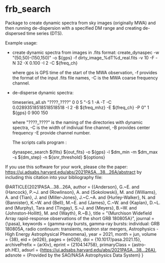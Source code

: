 # frb_search

Package to create dynamic spectra from sky images (originally MWA) and then running de-dispersion with a specified DM range and creating de-dispersed time series (DTS).

Example usage:

 - create dynamic spectra from images in .fits format:
   create_dynaspec -w "(50,50)-(150,150)" -o ${gps} -f dirty_image_%dT%d_real.fits -v 10 -F -N 32 -X 0.100 -I 2 -C ${freq_ch}

   where gps is GPS time of the start of the MWA observation, -f provides the format of the input .fits file names, -C is the MWA coarse frequency channel.


 - de-disperse dynamic spectra:
 
   timeseries_all.sh "????_????" 0 0 5 "-S 1 -A -T -C 0.02893518518518518518 -I 2 -B ${freq_mhz} -E ${freq_ch} -P 0" 1 ${gps} 0 900 150

   where "????_????" is the naming of the directories with dynamic spectra, -C is the width of indiviual fine channel, -B provides center frequency -E provide channel number.

   The scripts calls program :

     dynaspec_search ${fits} ${out_fits}  -o ${gps} -l $dm_min -m $dm_max -s ${dm_step} -n ${snr_threshold} ${options}


If you use this software for your work, please cite the paper: https://ui.adsabs.harvard.edu/abs/2021PASA...38...26A/abstract
by including this citation into your bibliography file:

@ARTICLE{2021PASA...38...26A,
       author = {{Anderson}, G.~E. and {Hancock}, P.~J. and {Rowlinson}, A. and {Sokolowski}, M. and {Williams}, A. and {Tian}, J. and {Miller-Jones}, J.~C.~A. and {Hurley-Walker}, N. and {Bannister}, K.~W. and {Bell}, M.~E. and {James}, C.~W. and {Kaplan}, D.~L. and {Murphy}, Tara and {Tingay}, S.~J. and {Meyers}, B.~W. and {Johnston-Hollitt}, M. and {Wayth}, R.~B.},
        title = "{Murchison Widefield Array rapid-response observations of the short GRB 180805A}",
      journal = {\pasa},
     keywords = {gamma-ray bursts, gamma-ray bursts: individual: GRB 180805A, radio continuum: transients, neutron star mergers, Astrophysics - High Energy Astrophysical Phenomena},
         year = 2021,
        month = jun,
       volume = {38},
          eid = {e026},
        pages = {e026},
          doi = {10.1017/pasa.2021.15},
archivePrefix = {arXiv},
       eprint = {2104.14758},
 primaryClass = {astro-ph.HE},
       adsurl = {https://ui.adsabs.harvard.edu/abs/2021PASA...38...26A},
      adsnote = {Provided by the SAO/NASA Astrophysics Data System}
}


